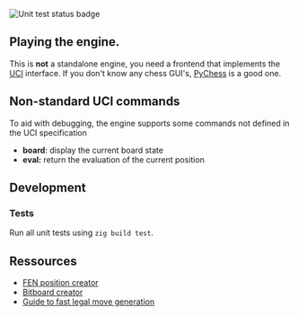 ![Unit test status badge](https://github.com/wuelle/zigchess/actions/workflows/run-tests.yml/badge.svg)

## Playing the engine.
This is **not** a standalone engine, you need a frontend that implements the [UCI](https://en.wikipedia.org/wiki/Universal_Chess_Interface) interface.
If you don't know any chess GUI's, [PyChess](https://github.com/pychess/pychess) is a good one.

## Non-standard UCI commands
To aid with debugging, the engine supports some commands not defined in the UCI specification

* **board**: display the current board state
* **eval:** return the evaluation of the current position

## Development

### Tests
Run all unit tests using `zig build test`.

## Ressources
* [FEN position creator](http://www.netreal.de/Forsyth-Edwards-Notation/index.php)
* [Bitboard creator](https://gekomad.github.io/Cinnamon/BitboardCalculator/)
* [Guide to fast legal move generation](https://www.codeproject.com/Articles/5313417/Worlds-fastest-Bitboard-Chess-Movegenerator)
